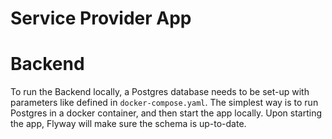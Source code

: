# Service Provider App
# Backend

To run the Backend locally, a Postgres database needs to be set-up with parameters like defined in `docker-compose.yaml`.
The simplest way is to run Postgres in a docker container, and then start the app locally. Upon starting the app,
Flyway will make sure the schema is up-to-date.